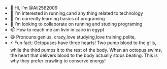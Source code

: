- 👋 Hi, I’m @Ali2562009
- 👀 I’m interested in running,cand any thing related to technology
- 🌱 I’m currently learning basics of programing
- 💞️ I’m looking to collaborate on running and studing programing
- 📫 How to reach me am livin in cairo in egypt
- 😄 Pronouns:genius, crazy,love studying,love training,polite, 
- ⚡ Fun fact: Octopuses have three hearts! Two pump blood to the gills, while the third pumps it to the rest of the body. When an octopus swims, the heart that delivers blood to the body actually stops beating. This is why they prefer crawling to conserve energy!








<!---
Ali2562009/Ali2562009 is a ✨ special ✨ repository because its `README.md` (this file) appears on your GitHub profile.
You can click the Preview link to take a look at your changes.
--->
